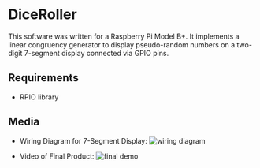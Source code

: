 # DiceRoller
This software was written for a Raspberry Pi Model B+. It implements a linear congruency generator to display pseudo-random numbers on a two-digit 7-segment display connected via GPIO pins.

## Requirements
- RPIO library

## Media
- Wiring Diagram for 7-Segment Display:
![wiring diagram](https://user-images.githubusercontent.com/4445235/71755396-641f6400-2e58-11ea-84f5-9122bedf41e4.JPG)

- Video of Final Product:
![final demo](https://drive.google.com/open?id=1FjndLlurGS9un6JL50Kte9yvLXEP8IGG)